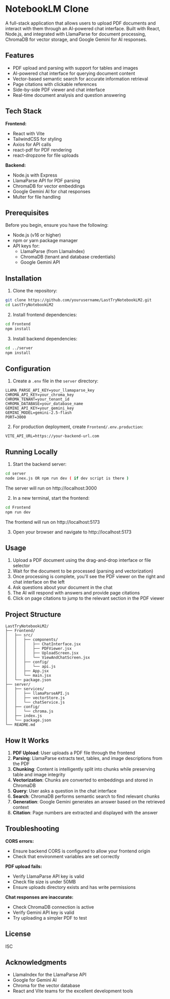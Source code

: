 # NotebookLM Clone

A full-stack application that allows users to upload PDF documents and interact with them through an AI-powered chat interface. Built with React, Node.js, and integrated with LlamaParse for document processing, ChromaDB for vector storage, and Google Gemini for AI responses.

## Features

- PDF upload and parsing with support for tables and images
- AI-powered chat interface for querying document content
- Vector-based semantic search for accurate information retrieval
- Page citations with clickable references
- Side-by-side PDF viewer and chat interface
- Real-time document analysis and question answering

## Tech Stack

**Frontend:**
- React with Vite
- TailwindCSS for styling
- Axios for API calls
- react-pdf for PDF rendering
- react-dropzone for file uploads

**Backend:**
- Node.js with Express
- LlamaParse API for PDF parsing
- ChromaDB for vector embeddings
- Google Gemini AI for chat responses
- Multer for file handling

## Prerequisites

Before you begin, ensure you have the following:

- Node.js (v16 or higher)
- npm or yarn package manager
- API keys for:
  - LlamaParse (from LlamaIndex)
  - ChromaDB (tenant and database credentials)
  - Google Gemini API

## Installation

1. Clone the repository:
```bash
git clone https://github.com/yourusername/LastTryNotebookLM2.git
cd LastTryNotebookLM2
```

2. Install frontend dependencies:
```bash
cd Frontend
npm install
```

3. Install backend dependencies:
```bash
cd ../server
npm install
```

## Configuration

1. Create a `.env` file in the `server` directory:
```env
LLAMA_PARSE_API_KEY=your_llamaparse_key
CHROMA_API_KEY=your_chroma_key
CHROMA_TENANT=your_tenant_id
CHROMA_DATABASE=your_database_name
GEMINI_API_KEY=your_gemini_key
GEMINI_MODEL=gemini-2.5-flash
PORT=3000
```

2. For production deployment, create `Frontend/.env.production`:
```env
VITE_API_URL=https://your-backend-url.com
```

## Running Locally

1. Start the backend server:
```bash
cd server
node inex.js OR npm run dev ( if dev script is there )
```
The server will run on http://localhost:3000

2. In a new terminal, start the frontend:
```bash
cd Frontend
npm run dev
```
The frontend will run on http://localhost:5173

3. Open your browser and navigate to http://localhost:5173

## Usage

1. Upload a PDF document using the drag-and-drop interface or file selector
2. Wait for the document to be processed (parsing and vectorization)
3. Once processing is complete, you'll see the PDF viewer on the right and chat interface on the left
4. Ask questions about your document in the chat
5. The AI will respond with answers and provide page citations
6. Click on page citations to jump to the relevant section in the PDF viewer


## Project Structure

```
LastTryNotebookLM2/
├── Frontend/
│   ├── src/
│   │   ├── components/
│   │   │   ├── ChatInterface.jsx
│   │   │   ├── PDFViewer.jsx
│   │   │   ├── UploadScreen.jsx
│   │   │   └── ViewAndChatScreen.jsx
│   │   ├── config/
│   │   │   └── api.js
│   │   ├── App.jsx
│   │   └── main.jsx
│   └── package.json
├── server/
│   ├── services/
│   │   ├── llamaParseAPI.js
│   │   ├── vectorStore.js
│   │   └── chatService.js
│   ├── config/
│   │   └── chroma.js
│   ├── index.js
│   └── package.json
└── README.md
```

## How It Works

1. **PDF Upload**: User uploads a PDF file through the frontend
2. **Parsing**: LlamaParse extracts text, tables, and image descriptions from the PDF
3. **Chunking**: Content is intelligently split into chunks while preserving table and image integrity
4. **Vectorization**: Chunks are converted to embeddings and stored in ChromaDB
5. **Query**: User asks a question in the chat interface
6. **Search**: ChromaDB performs semantic search to find relevant chunks
7. **Generation**: Google Gemini generates an answer based on the retrieved context
8. **Citation**: Page numbers are extracted and displayed with the answer

## Troubleshooting

**CORS errors:**
- Ensure backend CORS is configured to allow your frontend origin
- Check that environment variables are set correctly

**PDF upload fails:**
- Verify LlamaParse API key is valid
- Check file size is under 50MB
- Ensure uploads directory exists and has write permissions

**Chat responses are inaccurate:**
- Check ChromaDB connection is active
- Verify Gemini API key is valid
- Try uploading a simpler PDF to test

## License

ISC


## Acknowledgments

- LlamaIndex for the LlamaParse API
- Google for Gemini AI
- Chroma for the vector database
- React and Vite teams for the excellent development tools
